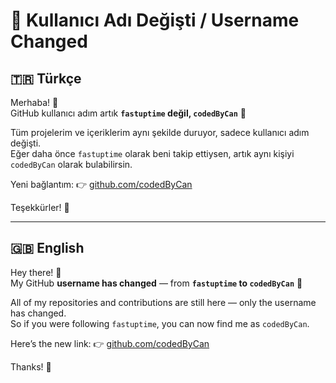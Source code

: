 # 🔄 Kullanıcı Adı Değişti / Username Changed

## 🇹🇷 Türkçe

Merhaba! 👋  
GitHub kullanıcı adım artık **`fastuptime` değil, `codedByCan`** 🎉

Tüm projelerim ve içeriklerim aynı şekilde duruyor, sadece kullanıcı adım değişti.  
Eğer daha önce `fastuptime` olarak beni takip ettiysen, artık aynı kişiyi `codedByCan` olarak bulabilirsin.

Yeni bağlantım: 👉 [github.com/codedByCan](https://github.com/codedByCan)

Teşekkürler! 🙏

---

## 🇬🇧 English

Hey there! 👋  
My GitHub **username has changed** — from **`fastuptime` to `codedByCan`** 🎉

All of my repositories and contributions are still here — only the username has changed.  
So if you were following `fastuptime`, you can now find me as `codedByCan`.

Here’s the new link: 👉 [github.com/codedByCan](https://github.com/codedByCan)

Thanks! 🙏
